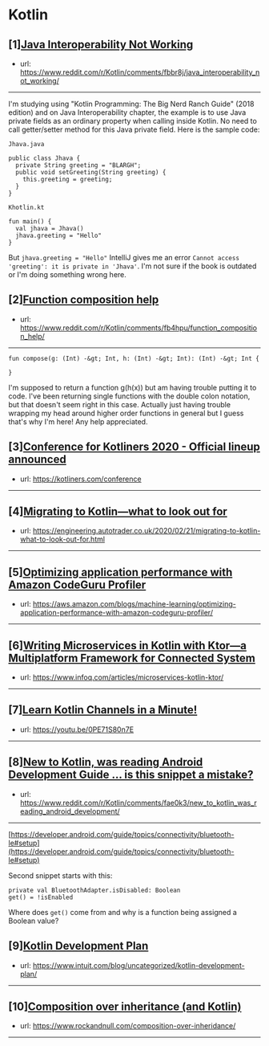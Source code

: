 # Kotlin
## [1][Java Interoperability Not Working](https://www.reddit.com/r/Kotlin/comments/fbbr8j/java_interoperability_not_working/)
- url: https://www.reddit.com/r/Kotlin/comments/fbbr8j/java_interoperability_not_working/
---
I'm studying using "Kotlin Programming: The Big Nerd Ranch Guide" (2018 edition) and on Java Interoperability chapter, the example is to use Java private fields as an ordinary property when calling inside Kotlin. No need to call getter/setter method for this Java private field. Here is the sample code:

`Jhava.java`

    public class Jhava {
      private String greeting = "BLARGH";
      public void setGreeting(String greeting) {
        this.greeting = greeting;
      }
    }

`Khotlin.kt`

    fun main() {
      val jhava = Jhava()
      jhava.greeting = "Hello"
    }

But `jhava.greeting = "Hello"` IntelliJ gives me an error `Cannot access 'greeting': it is private in 'Jhava'`. I'm not sure if the book is outdated or I'm doing something wrong here.
## [2][Function composition help](https://www.reddit.com/r/Kotlin/comments/fb4hpu/function_composition_help/)
- url: https://www.reddit.com/r/Kotlin/comments/fb4hpu/function_composition_help/
---
`fun compose(g: (Int) -&gt; Int, h: (Int) -&gt; Int): (Int) -&gt; Int {`

`}`

I'm supposed to return a function g(h(x)) but am having trouble putting it to code.  I've been returning single functions with the double colon notation, but that doesn't seem right in this case. Actually just having trouble wrapping my head around higher order functions in general but I guess that's why I'm here! Any help appreciated.
## [3][Conference for Kotliners 2020 - Official lineup announced](https://www.reddit.com/r/Kotlin/comments/fartgg/conference_for_kotliners_2020_official_lineup/)
- url: https://kotliners.com/conference
---

## [4][Migrating to Kotlin—what to look out for](https://www.reddit.com/r/Kotlin/comments/faut61/migrating_to_kotlinwhat_to_look_out_for/)
- url: https://engineering.autotrader.co.uk/2020/02/21/migrating-to-kotlin-what-to-look-out-for.html
---

## [5][Optimizing application performance with Amazon CodeGuru Profiler](https://www.reddit.com/r/Kotlin/comments/far74h/optimizing_application_performance_with_amazon/)
- url: https://aws.amazon.com/blogs/machine-learning/optimizing-application-performance-with-amazon-codeguru-profiler/
---

## [6][Writing Microservices in Kotlin with Ktor—a Multiplatform Framework for Connected System](https://www.reddit.com/r/Kotlin/comments/fa8zti/writing_microservices_in_kotlin_with_ktora/)
- url: https://www.infoq.com/articles/microservices-kotlin-ktor/
---

## [7][Learn Kotlin Channels in a Minute!](https://www.reddit.com/r/Kotlin/comments/faq0nf/learn_kotlin_channels_in_a_minute/)
- url: https://youtu.be/0PE71S80n7E
---

## [8][New to Kotlin, was reading Android Development Guide ... is this snippet a mistake?](https://www.reddit.com/r/Kotlin/comments/fae0k3/new_to_kotlin_was_reading_android_development/)
- url: https://www.reddit.com/r/Kotlin/comments/fae0k3/new_to_kotlin_was_reading_android_development/
---
[https://developer.android.com/guide/topics/connectivity/bluetooth-le#setup](https://developer.android.com/guide/topics/connectivity/bluetooth-le#setup)

Second snippet starts with this:

    private val BluetoothAdapter.isDisabled: Boolean
    get() = !isEnabled 

Where does `get()` come from and why is a function being assigned a Boolean value?
## [9][Kotlin Development Plan](https://www.reddit.com/r/Kotlin/comments/faccbt/kotlin_development_plan/)
- url: https://www.intuit.com/blog/uncategorized/kotlin-development-plan/
---

## [10][Composition over inheritance (and Kotlin)](https://www.reddit.com/r/Kotlin/comments/fa1v39/composition_over_inheritance_and_kotlin/)
- url: https://www.rockandnull.com/composition-over-inheridance/
---

